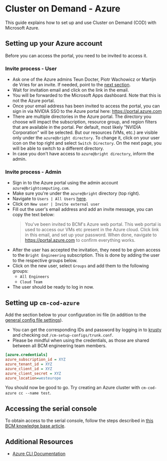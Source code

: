 # Cluster on Demand - Azure

This guide explains how to set up and use Cluster on Demand (COD) with Microsoft Azure.

## Setting up your Azure account
Before you can access the portal, you need to be invited to access it.

### Invite process - User
* Ask one of the Azure admins Teun Docter, Piotr Wachowicz or Martijn de Vries for an invite. If needed, point to the [next section](#invite-process---admin).
* Wait for invitation email and click on the link in the email.
* You will be forwarded to the Microsoft Apps dashboard. Note that this is not the Azure portal.
* Once your email address has been invited to access the portal, you can sign in via NVIDIA SSO to the Azure portal here: https://portal.azure.com
* There are multiple directories in the Azure portal. The directory you choose will impact the subscription, resource group, and region filters that are available in the portal. Per default, most likely "NVIDIA Corporation" will be selected. But our resources (VMs, etc.) are visible only under the `azure@bright directory`. To change it, click on your user icon on the top right and select `Switch Directory`. On the next page, you will be able to switch to a different directory.
* In case you don't have access to `azure@bright directory`, inform the admin.

### Invite process - Admin
* Sign in to the Azure portal using the admin account `azure@brightcomputing.com`.
* Make sure you're under the `azure@bright` directory (top right).
* Navigate to `Users | All Users` [here](https://portal.azure.com/#blade/Microsoft_AAD_IAM/UserManagementMenuBlade/All).
* Click on `New user | Invite external user`
* Fill out the user's email address and add an invite message, you can copy the text below:
   > You've been invited to BCM's Azure web portal.
   > This web portal is used to access our VMs etc present in the Azure cloud.
   > Click link in this email, and set up your password.
   > When done, navigate to https://portal.azure.com to confirm everything works.
* After the user has accepted the invitation, they need to be given access to the `Bright Engineering` subscription. This is done by adding the user to the respective groups below.
* Click on the new user, select `Groups` and add them to the following groups:
   * `All Engineers`
   * `Cloud Team`
* The user should be ready to log in now.

## Setting up `cm-cod-azure`
Add the section below to your configuration ini file (in addition to the [general config file settings](/README.md#creating-a-minimal-config-file)).
* You can get the corresponding IDs and password by logging in to [krusty](http://krusty.nvidia.com/docs/) and checking out `/cm-setup-configs/trunk.conf`.
* Please be mindful when using the credentials, as those are shared between all BCM engineering team members.
```ini
[azure.credentials]
azure_subscription_id = XYZ
azure_tenant_id = XYZ
azure_client_id = XYZ
azure_client_secret = XYZ
azure_location=westeurope
```

You should now be good to go. Try creating an Azure cluster with `cm-cod-azure cc --name test`.

## Accessing the serial console
To obtain access to the serial console, follow the steps described in [this BCM knowledge base article](https://kb.brightcomputing.com/knowledge-base/how-do-i-access-the-serial-console-and-the-serial-console-logs-from-the-azure-portal-for-a-cod-vm-virtual-machine/).

## Additional Resources

- [Azure CLI Documentation](https://docs.microsoft.com/en-us/cli/azure/)
